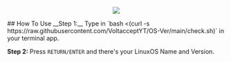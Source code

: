 <p align="center">
  <img src="https://github.com/user-attachments/assets/7fabd944-0f14-437b-af1c-cd5b56903d18" />
</p>
## How To Use
__Step 1:__
Type in `bash <(curl -s https://raw.githubusercontent.com/VoltacceptYT/OS-Ver/main/check.sh)` in your terminal app.
  
__Step 2:__
Press `RETURN/ENTER` and there's your LinuxOS Name and Version.
